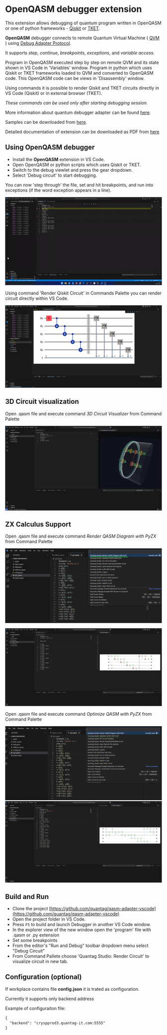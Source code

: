 # OpenQASM debugger extension

This extension allows debugging of quantum program written in OpenQASM or one of python frameworks - [Qiskit](https://www.ibm.com/quantum/qiskit) or [TKET](https://www.quantinuum.com/developers/tket).

**OpenQASM** debugger connects to remote Quantum Virtual Machine ( [QVM](https://github.com/quantag/qdb-qscore) ) using [Debug Adapter Protocol](https://microsoft.github.io/debug-adapter-protocol).

It supports *step*, *continue*, *breakpoints*, *exceptions*, and
*variable access*.

Program in OpenQASM executed step by step on remote QVM and its state shown in VS Code in 'Variables' window.
Program in python which uses Qiskit or TKET frameworks loaded to QVM and converted to OpenQASM code.
This OpenQASM code can be views in 'Disassembly' window.

Using commands it is possible to render Qiskit and TKET circuits directly in VS Code (Qiskit) or in external browser (TKET).

*These commands can be used only after starting debugging session.*

More information about quantum debugger adapter can be found
[here](https://quantum.quantag-it.com/).

Samples can be downloaded from [here](https://quantag-it.com/pub/qdb/qasm-samples.zip).

Detailed documentation of extension can be downloaded as PDF from [here](https://quantag-it.com/pub/qdb/QSextensionDocs.pdf)

## Using OpenQASM debugger

* Install the **OpenQASM** extension in VS Code.
* Open OpenQASM or python scripts which uses Qiskit or TKET.
* Switch to the debug viewlet and press the gear dropdown.
* Select 'Debug circuit' to start debugging.

You can now 'step through' the file, set and hit breakpoints, and run into exceptions (if the word exception appears in a line).

![OpenQASM Debug](images/qasm-debug.gif)

Using command 'Render Qiskit Circuit' in Commands Palette you can render circuit directly within VS Code. 

![Circuit](images/screenCircuit.png)


## 3D Circuit visualization

Open .qasm file and execute command *3D Circuit Visualizer* from Command Palette

![3DCircuit](images/3d_circuit1.png)

## ZX Calculus Support

Open .qasm file and execute command *Render QASM Diagram with PyZX* from Command Palette

![ZX-Calculus Render command](images/pyzx_render_cmd.png)

![ZX-Calculus Render](images/pyzx_render.png)

Open .qasm file and execute command *Optimize QASM with PyZX* from Command Palette

![ZX-Calculus Optimize command](images/pyzx_optimize_cmd.png)
![ZX-Calculus Rendered Optimized](images/pyzx_render2.png)

## Build and Run

* Clone the project [https://github.com/quantag/qasm-adapter-vscode](https://github.com/quantag/qasm-adapter-vscode)
* Open the project folder in VS Code.
* Press `F5` to build and launch Debugger in another VS Code window.
* In the explorer view of the new window open the 'program' file with .qasm or .py extension
* Set some breakpoints
* From the editor's "Run and Debug" toolbar dropdown menu select "Debug Circuit"
* From Command Pallete choose 'Quantag Studio: Render Circuit' to visualize circuit in new tab.

## Configuration (optional)

If workplace contains file __config.json__ it is trated as configuration.

Currently it supports only backend address

Example of configuraiton file:
```
{
  "backend": "cryspprod3.quantag-it.com:5555"
}
```


